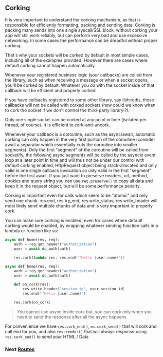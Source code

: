 ## Corking
It is very important to understand the corking mechanism, as that is responsible for efficiently formatting, packing and sending data. Corking is packing many sends into one single syscall/SSL block, without corking your app will still work reliably, but can perform very bad and use excessive networking. In some cases the performance can be dreadful without proper corking.

That's why your sockets will be corked by default in most simple cases, including all of the examples provided. However there are cases where default corking cannot happen automatically.

Whenever your registered business logic (your callbacks) are called from the library, such as when receiving a message or when a socket opens, you'll be corked by default. Whatever you do with the socket inside of that callback will be efficient and properly corked.

If you have callbacks registered to some other library, say libhiredis, those callbacks will not be called with corked sockets (how could we know when to cork the socket if we don't control the third-party library!?).

Only one single socket can be corked at any point in time (isolated per thread, of course). It is efficient to cork-and-uncork.

Whenever your callback is a coroutine, such as the async/await, automatic corking can only happen in the very first portion of the coroutine (consider await a separator which essentially cuts the coroutine into smaller segments). Only the first "segment" of the coroutine will be called from socketify, the following async segments will be called by the asyncio event loop at a later point in time and will thus not be under our control with default corking enabled, HttpRequest object being stack-allocated and only valid in one single callback invocation so only valid in the first "segment" before the first await.
If you just want to preserve headers, url, method, cookies and query string you can use `req.preserve()` to copy all data and keep it in the request object, but will be some performance penalty.

Corking is important even for calls which seem to be "atomic" and only send one chunk. res.end, res.try_end, res.write_status, res.write_header will most likely send multiple chunks of data and is very important to properly cork.

You can make sure corking is enabled, even for cases where default corking would be enabled, by wrapping whatever sending function calls in a lambda or function like so:
```python
async def home(res, req):
    auth = req.get_header("authorization")
    user = await do_auth(auth)
    
    res.cork(lambda res: res.end(f"Hello {user.name}"))
```

```python
async def home(res, req):
    auth = req.get_header("authorization")
    user = await do_auth(auth)

    def on_cork(res):
        res.write_header("session_id", user.session_id)
        res.end(f"Hello {user.name}")
    
    res.cork(on_cork)
```
> You cannot use async inside cork but, you can cork only when you need to send the response after all the async happens

For convenience we have `res.cork_end()`, `ws.cork_send()` that will cork and call end for you, and also `res.render()` that will always response using `res.cork_end()` to send your HTML / Data

### Next [Routes](routes.md)